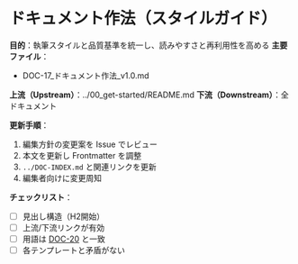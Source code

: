 # ドキュメント作法（スタイルガイド）

**目的**：執筆スタイルと品質基準を統一し、読みやすさと再利用性を高める
**主要ファイル**：  
- DOC-17_ドキュメント作法_v1.0.md

**上流（Upstream）**：../00_get-started/README.md
**下流（Downstream）**：全ドキュメント

**更新手順**：
1. 編集方針の変更案を Issue でレビュー
2. 本文を更新し Frontmatter を調整
3. `../DOC-INDEX.md` と関連リンクを更新
4. 編集者向けに変更周知

**チェックリスト**：
- [ ] 見出し構造（H2開始）  
- [ ] 上流/下流リンクが有効  
- [ ] 用語は [DOC-20](../20_glossary/DOC-20_用語集_v1.0.md) と一致  
- [ ] 各テンプレートと矛盾がない
